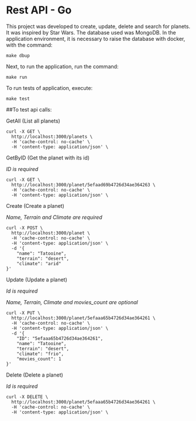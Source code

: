 # Rest API - Go


This project was developed to create, update, delete and search for planets.
It was inspired by Star Wars. The database used was MongoDB. In the application environment,
it is necessary to raise the database with docker, with the command: 

````
make dbup
````

Next, to run the application, run the command:

````
make run
````
To run tests of application, execute:

````
make test
````
##To test api calls:

GetAll (List all planets)

````
curl -X GET \
  http://localhost:3000/planets \
  -H 'cache-control: no-cache' \
  -H 'content-type: application/json' \
````

GetByID (Get the planet with its id)

*ID is required*

````
curl -X GET \
  http://localhost:3000/planet/5efaad69b4726d34ae364263 \
  -H 'cache-control: no-cache' \
  -H 'content-type: application/json' \
````

Create (Create a planet)

*Name, Terrain and Climate are required*

````
curl -X POST \
  http://localhost:3000/planet \
  -H 'cache-control: no-cache' \
  -H 'content-type: application/json' \
  -d '{
	"name": "Tatooine",
	"terrain": "desert",
	"climate": "arid"
}'
````

Update (Update a planet)

*Id is required*

*Name, Terrain, Climate and movies_count are optional*

````
curl -X PUT \
  http://localhost:3000/planet/5efaaa65b4726d34ae364261 \
  -H 'cache-control: no-cache' \
  -H 'content-type: application/json' \
  -d '{
	"ID": "5efaaa65b4726d34ae364261",
	"name": "Tatooine",
	"terrain": "desert",
	"climate": "frio",
    "movies_count": 1
}'
````

Delete (Delete a planet)

*Id is required*

````
curl -X DELETE \
  http://localhost:3000/planet/5efaaa65b4726d34ae364261 \
  -H 'cache-control: no-cache' \
  -H 'content-type: application/json' \
````
